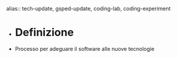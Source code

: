 alias:: tech-update, gsped-update, coding-lab, coding-experiment

- # Definizione
- Processo per adeguare il software alle nuove tecnologie